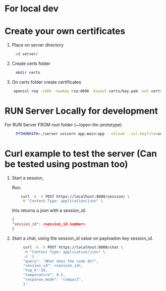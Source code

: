 
# For local dev



# Create your own certificates

1. Place on server directory

```sh
     cd server/
   ```

2. Create certs folder

```sh
     mkdir certs
```

3. On certs folder create certificates

```sh
    openssl req -x509 -newkey rsa:4096 -keyout certs/key.pem -out certs/cert.pem -days 365 -nodes -subj "/CN=localhost"
```


# RUN Server Locally for development 

   For RUN Server FROM root folder (~/open-llm-prototype)
   ```sh
        PYTHONPATH=./server uvicorn app.main:app --reload --ssl-keyfile=server/certs/key.pem --ssl-certfile=server/certs/cert.pem
   ```


# Curl example to test the server (Can be tested using postman too)

1. Start a session, 


    Run:

    ```sh
        curl -k -X POST https://localhost:8000/session/ \
        -H "Content-Type: application/json" \
   ```

    this returns a json with a session_id:

    ```json response
   {
    "session_id": <session_id number>
   }
   ```

2. Start a chat, using the session_id value on payloadon key session_id.

   ```sh
        curl -k -X POST https://localhost:8000/chat \
        -H "Content-Type: application/json" \
        -d '{
        "query": "What does the code do?",
        "session_id": <session_id>,
        "top_k":10,
        "temperature": 0.5,
        "response_mode": "compact",
        }'
   ```